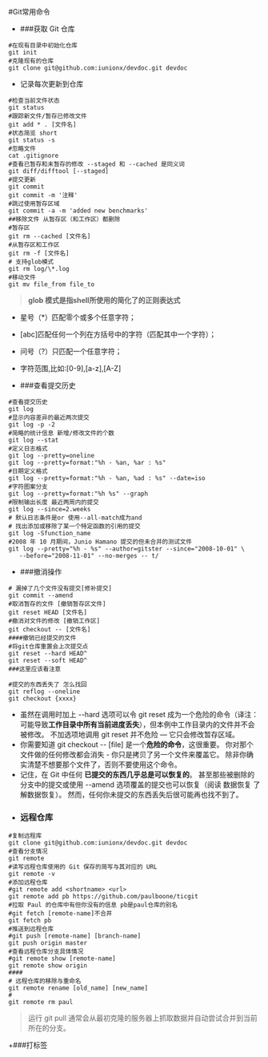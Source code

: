 #Git常用命令
+ ###获取 Git 仓库

```
#在现有目录中初始化仓库
git init
#克隆现有的仓库
git clone git@github.com:iunionx/devdoc.git devdoc
```
+ 记录每次更新到仓库

```
#检查当前文件状态
git status
#跟踪新文件/暂存已修改文件
git add * . [文件名]
#状态简览 short
git status -s
#忽略文件
cat .gitignore
#查看已暂存和未暂存的修改 --staged 和 --cached 是同义词
git diff/difftool [--staged]
#提交更新
git commit 
git commit -m '注释'
#跳过使用暂存区域
git commit -a -m 'added new benchmarks'
##移除文件 从暂存区（和工作区）都删除
#暂存区
git rm --cached [文件名]
#从暂存区和工作区
git rm -f [文件名]
# 支持glob模式
git rm log/\*.log
#移动文件
git mv file_from file_to
```
> **glob 模式是指shell所使用的简化了的正则表达式**
+ 星号（*）匹配零个或多个任意字符；
+ [abc]匹配任何一个列在方括号中的字符（匹配其中一个字符）；
+ 问号（?）只匹配一个任意字符；
+ 字符范围,比如:[0-9],[a-z],[A-Z]

+ ###查看提交历史

```
#查看提交历史
git log
#显示内容差异的最近两次提交
git log -p -2
#简略的统计信息 新增/修改文件的个数
git log --stat
#定义日志格式
git log --pretty=oneline
git log --pretty=format:"%h - %an, %ar : %s"
#日期定义格式
git log --pretty=format:"%h - %an, %ad : %s" --date=iso
#字符图案分支
git log --pretty=format:"%h %s" --graph
#限制输出长度 最近两周内的提交
git log --since=2.weeks
# 默认日志条件是or 使用--all-match成为and
# 找出添加或移除了某一个特定函数的引用的提交
git log -Sfunction_name
#2008 年 10 月期间，Junio Hamano 提交的但未合并的测试文件
git log --pretty="%h - %s" --author=gitster --since="2008-10-01" \
   --before="2008-11-01" --no-merges -- t/
```
+ ###撤消操作

```
# 漏掉了几个文件没有提交[修补提交]
git commit --amend
#取消暂存的文件 [撤销暂存区文件]
git reset HEAD [文件名]
#撤消对文件的修改 [撤销工作区]
git checkout -- [文件名]
####撤销已经提交的文件
#将git仓库重置会上次提交点
git reset --hard HEAD^ 
git reset --soft HEAD^ 
###这里应该看注意

#提交的东西丢失了 怎么找回
git reflog --oneline 
git checkout {xxxx}
```
+ 虽然在调用时加上 --hard 选项可以令 git reset 成为一个危险的命令（译注：可能导致**工作目录中所有当前进度丢失**），但本例中工作目录内的文件并不会被修改。 
不加选项地调用 git reset 并不危险 — 它只会修改暂存区域。
+ 你需要知道 git checkout -- [file] 是一个**危险的命令**，这很重要。 你对那个文件做的任何修改都会消失 - 你只是拷贝了另一个文件来覆盖它。 除非你确实清楚不想要那个文件了，否则不要使用这个命令。
+ 记住，在 Git 中任何 **已提交的东西几乎总是可以恢复的**。 甚至那些被删除的分支中的提交或使用 --amend 选项覆盖的提交也可以恢复（阅读 数据恢复 了解数据恢复）。 然而，任何你未提交的东西丢失后很可能再也找不到了。
+ ### 远程仓库
```
#复制远程库
git clone git@github.com:iunionx/devdoc.git devdoc
#查看分支情况
git remote
#读写远程仓库使用的 Git 保存的简写与其对应的 URL
git remote -v
#添加远程仓库
#git remote add <shortname> <url> 
git remote add pb https://github.com/paulboone/ticgit
#拉取 Paul 的仓库中有但你没有的信息 pb是paul仓库的别名
#git fetch [remote-name]不合并
git fetch pb
#推送到远程仓库
#git push [remote-name] [branch-name]
git push origin master
#查看远程仓库分支具体情况
#git remote show [remote-name]
git remote show origin
####
# 远程仓库的移除与重命名
git remote rename [old_name] [new_name]
#
git remote rm paul
```
> 运行 git pull 通常会从最初克隆的服务器上抓取数据并自动尝试合并到当前所在的分支。

+###打标签
